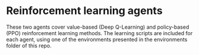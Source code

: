 # Reinforcement learning agents

These two agents cover value-based (Deep Q-Learning) and policy-based (PPO) reinforcement learning methods. The learning scripts are included for each agent, using one of the environments presented in the environments folder of this repo.
